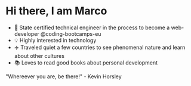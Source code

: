 # Hi there, I am Marco

- 👋 State certified technical engineer in the process to become a web-developer @coding-bootcamps-eu
- 💡 Highly interested in technology
- ✈️ Traveled quiet a few countries to see phenomenal nature and learn about other cultures
- 📚 Loves to read good books about personal development

"Whereever you are, be there!" - Kevin Horsley



<!---
marcorosenbaum/marcorosenbaum is a ✨ special ✨ repository because its `README.md` (this file) appears on your GitHub profile.
You can click the Preview link to take a look at your changes.
--->
